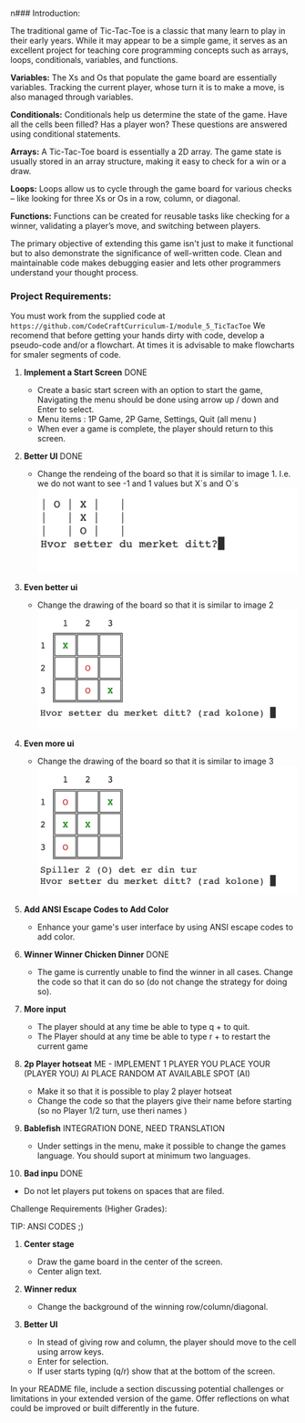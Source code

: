n### Introduction:

The traditional game of Tic-Tac-Toe is a classic that many learn to play in their early years. While it may appear to be a simple game, it serves as an excellent project for teaching core programming concepts such as arrays, loops, conditionals, variables, and functions.

**Variables:** The Xs and Os that populate the game board are essentially variables. Tracking the current player, whose turn it is to make a move, is also managed through variables.

**Conditionals:** Conditionals help us determine the state of the game. Have all the cells been filled? Has a player won? These questions are answered using conditional statements.

**Arrays:** A Tic-Tac-Toe board is essentially a 2D array. The game state is usually stored in an array structure, making it easy to check for a win or a draw.

**Loops:** Loops allow us to cycle through the game board for various checks – like looking for three Xs or Os in a row, column, or diagonal.

**Functions:** Functions can be created for reusable tasks like checking for a winner, validating a player’s move, and switching between players.

The primary objective of extending this game isn't just to make it functional but to also demonstrate the significance of well-written code. Clean and maintainable code makes debugging easier and lets other programmers understand your thought process.

### Project Requirements:

You must work from the supplied code at `https://github.com/CodeCraftCurriculum-I/module_5_TicTacToe`
We recomend that before getting your hands dirty with code, develop a pseudo-code and/or a flowchart.
At times it is advisable to make flowcharts for smaler segments of code.

1. **Implement a Start Screen** DONE

   - Create a basic start screen with an option to start the game, Navigating the menu should be done using arrow up / down and Enter to select.
   - Menu items : 1P Game, 2P Game, Settings, Quit (all menu )
   - When ever a game is complete, the player should return to this screen.

2. **Better UI** DONE

   - Change the rendeing of the board so that it is similar to image 1. I.e. we do not want to see -1 and 1 values but X´s and O´s
     ![image 1: displaying symboles not values ](/tt1.png)

3. **Even better ui**

   - Change the drawing of the board so that it is similar to image 2
     ![image 2: displaying symboles not values ](/tt2.png)

4. **Even more ui**

   - Change the drawing of the board so that it is similar to image 3
     ![image 3: displaying whos turn it is ](/tt3.png)

5. **Add ANSI Escape Codes to Add Color**

   - Enhance your game's user interface by using ANSI escape codes to add color.

6. **Winner Winner Chicken Dinner** DONE

   - The game is currently unable to find the winner in all cases. Change the code so that it can do so (do not change the strategy for doing so).

7. **More input** 

   - The player should at any time be able to type q + <Enter> to quit.
   - The Player should at any time be able to type r + <Enter> to restart the current game

8. **2p Player hotseat**
   ME - IMPLEMENT 1 PLAYER 
      YOU PLACE YOUR (PLAYER YOU)
      AI PLACE RANDOM AT AVAILABLE SPOT (AI)
   - Make it so that it is possible to play 2 player hotseat
   - Change the code so that the players give their name before starting (so no Player 1/2 turn, use theri names )

9. **Bablefish** INTEGRATION DONE, NEED TRANSLATION

   - Under settings in the menu, make it possible to change the games language. You should suport at minimum two languages.

10. **Bad inpu** DONE

- Do not let players put tokens on spaces that are filed.

Challenge Requirements (Higher Grades):

TIP: ANSI CODES ;)

1. **Center stage**

   - Draw the game board in the center of the screen.
   - Center align text.

2. **Winner redux**

   - Change the background of the winning row/column/diagonal.

3. **Better UI**

   - In stead of giving row and column, the player should move to the cell using arrow keys.
   - Enter for selection.
   - If user starts typing (q/r) show that at the bottom of the screen.

In your README file, include a section discussing potential challenges or limitations in your extended version of the game. Offer reflections on what could be improved or built differently in the future.
